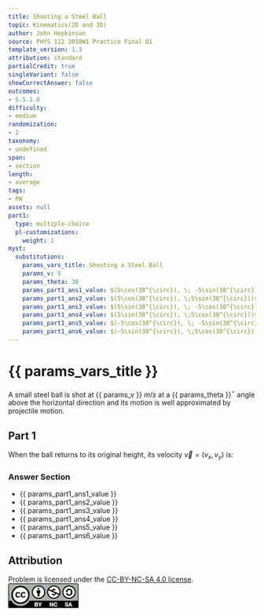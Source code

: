 ```yaml
---
title: Shooting a Steel Ball
topic: Kinematics(2D and 3D)
author: John Hopkinson
source: PHYS 112 2018W1 Practice Final Q1
template_version: 1.3
attribution: standard
partialCredit: true
singleVariant: false
showCorrectAnswer: false
outcomes:
- 5.5.1.0
difficulty:
- medium
randomization:
- 2
taxonomy:
- undefined
span:
- section
length:
- average
tags:
- PW
assets: null
part1:
  type: multiple-choice
  pl-customizations:
    weight: 1
myst:
  substitutions:
    params_vars_title: Shooting a Steel Ball
    params_v: 5
    params_theta: 38
    params_part1_ans1_value: $(5\cos(38^{\circ}), \; -5\sin(38^{\circ}))$
    params_part1_ans2_value: $(5\cos(38^{\circ}), \;5\sin(38^{\circ}))$
    params_part1_ans3_value: $(5\sin(38^{\circ}), \; -5\cos(38^{\circ}))$
    params_part1_ans4_value: $(5\sin(38^{\circ}), \;5\cos(38^{\circ}))$
    params_part1_ans5_value: $(-5\cos(38^{\circ}), \; -5\sin(38^{\circ}))$
    params_part1_ans6_value: $(-5\sin(38^{\circ}), \;5\cos(38^{\circ}))$
---
```

# {{ params_vars_title }}
A small steel ball is shot at {{ params_v }} $m/s$ at a {{ params_theta }}$^{\circ}$ angle above the horizontal direction and its motion is well approximated by projectile motion.

## Part 1

When the ball returns to its original height, its velocity $\overrightarrow{v} = (v_x, v_y)$ is:

### Answer Section

- {{ params_part1_ans1_value }}
- {{ params_part1_ans2_value }}
- {{ params_part1_ans3_value }}
- {{ params_part1_ans4_value }}
- {{ params_part1_ans5_value }}
- {{ params_part1_ans6_value }}

## Attribution

Problem is licensed under the [CC-BY-NC-SA 4.0 license](https://creativecommons.org/licenses/by-nc-sa/4.0/).<br> ![The Creative Commons 4.0 license requiring attribution-BY, non-commercial-NC, and share-alike-SA license.](https://raw.githubusercontent.com/firasm/bits/master/by-nc-sa.png)